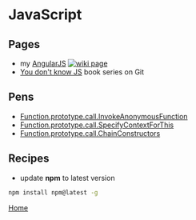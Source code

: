 # JavaScript

## Pages
+ my [AngularJS](AngularJS.md) [![wiki page](https://img.shields.io/badge/wiki-page-green.svg)](AngularJS.md)
+ [You don't know JS](https://github.com/getify/You-Dont-Know-JS#you-dont-know-js-book-series) book series on Git

## Pens
+ [Function.prototype.call.InvokeAnonymousFunction](https://codepen.io/illegitimis/pen/GEpQVZ)
+ [Function.prototype.call.SpecifyContextForThis](https://codepen.io/illegitimis/pen/MoaVQL)
+ [Function.prototype.call.ChainConstructors ](https://codepen.io/illegitimis/pen/LLpdLV)

## Recipes
+ update **npm** to latest version 
```cmd
npm install npm@latest -g
```

[Home](https://github.com/illegitimis/Tutorial)
